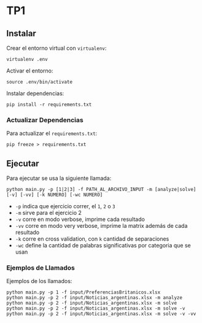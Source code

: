 # TP1

## Instalar

Crear el entorno virtual con `virtualenv`:
```
virtualenv .env
```

Activar el entorno:
```
source .env/bin/activate
```

Instalar dependencias:
```
pip install -r requirements.txt
```

### Actualizar Dependencias

Para actualizar el `requirements.txt`:
```
pip freeze > requirements.txt
```

## Ejecutar

Para ejecutar se usa la siguiente llamada:
```
python main.py -p [1|2|3] -f PATH_AL_ARCHIVO_INPUT -m [analyze|solve] [-v] [-vv] [-k NUMERO] [-wc NUMERO]
```

- `-p` indica que ejercicio correr, el `1`, `2` o `3`
- `-m` sirve para el ejercicio 2
- `-v` corre en modo verbose, imprime cada resultado
- `-vv` corre en modo very verbose, imprime la matrix además de cada resultado
- `-k` corre en cross validation, con `k` cantidad de separaciones
- `-wc` define la cantidad de palabras significativas por categoria que se usan

### Ejemplos de Llamados

Ejemplos de los llamados:
```
python main.py -p 1 -f input/PreferenciasBritanicos.xlsx
python main.py -p 2 -f input/Noticias_argentinas.xlsx -m analyze
python main.py -p 2 -f input/Noticias_argentinas.xlsx -m solve
python main.py -p 2 -f input/Noticias_argentinas.xlsx -m solve -v
python main.py -p 2 -f input/Noticias_argentinas.xlsx -m solve -v -vv
```
